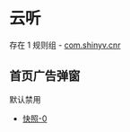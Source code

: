 # 云听

存在 1 规则组 - [com.shinyv.cnr](/src/apps/com.shinyv.cnr.ts)

## 首页广告弹窗

默认禁用

- [快照-0](https://i.gkd.li/i/12817933)
